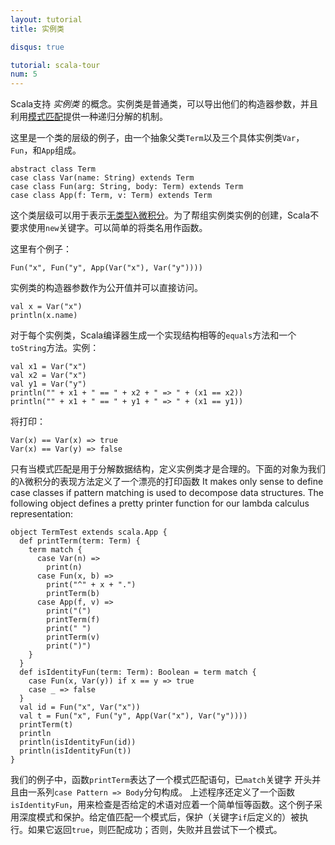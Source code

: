 ```yaml
---
layout: tutorial
title: 实例类

disqus: true

tutorial: scala-tour
num: 5
---
```


Scala支持 _实例类_ 的概念。实例类是普通类，可以导出他们的构造器参数，并且利用[模式匹配](pattern-matching.html)提供一种递归分解的机制。

这里是一个类的层级的例子，由一个抽象父类`Term`以及三个具体实例类`Var`，`Fun`，和`App`组成。

    abstract class Term
    case class Var(name: String) extends Term
    case class Fun(arg: String, body: Term) extends Term
    case class App(f: Term, v: Term) extends Term

这个类层级可以用于表示[无类型λ微积分](http://www.ezresult.com/article/Lambda_calculus)。为了帮组实例类实例的创建，Scala不要求使用`new`关键字。可以简单的将类名用作函数。

这里有个例子：

    Fun("x", Fun("y", App(Var("x"), Var("y"))))

实例类的构造器参数作为公开值并可以直接访问。

    val x = Var("x")
    println(x.name)

对于每个实例类，Scala编译器生成一个实现结构相等的`equals`方法和一个`toString`方法。实例：

    val x1 = Var("x")
    val x2 = Var("x")
    val y1 = Var("y")
    println("" + x1 + " == " + x2 + " => " + (x1 == x2))
    println("" + x1 + " == " + y1 + " => " + (x1 == y1))

将打印：

    Var(x) == Var(x) => true
    Var(x) == Var(y) => false


只有当模式匹配是用于分解数据结构，定义实例类才是合理的。下面的对象为我们的λ微积分的表现方法定义了一个漂亮的打印函数
It makes only sense to define case classes if pattern matching is used to decompose data structures. The following object defines a pretty printer function for our lambda calculus representation:

    object TermTest extends scala.App {
      def printTerm(term: Term) {
        term match {
          case Var(n) =>
            print(n)
          case Fun(x, b) =>
            print("^" + x + ".")
            printTerm(b)
          case App(f, v) =>
            print("(")
            printTerm(f)
            print(" ")
            printTerm(v)
            print(")")
        }
      }
      def isIdentityFun(term: Term): Boolean = term match {
        case Fun(x, Var(y)) if x == y => true
        case _ => false
      }
      val id = Fun("x", Var("x"))
      val t = Fun("x", Fun("y", App(Var("x"), Var("y"))))
      printTerm(t)
      println
      println(isIdentityFun(id))
      println(isIdentityFun(t))
    }

我们的例子中，函数`printTerm`表达了一个模式匹配语句，已`match`关键字
开头并且由一系列`case Pattern => Body`分句构成。
上述程序还定义了一个函数`isIdentityFun`，用来检查是否给定的术语对应着一个简单恒等函数。这个例子采用深度模式和保护。给定值匹配一个模式后，保护（关键字`if`后定义的）被执行。如果它返回`true`，则匹配成功；否则，失败并且尝试下一个模式。